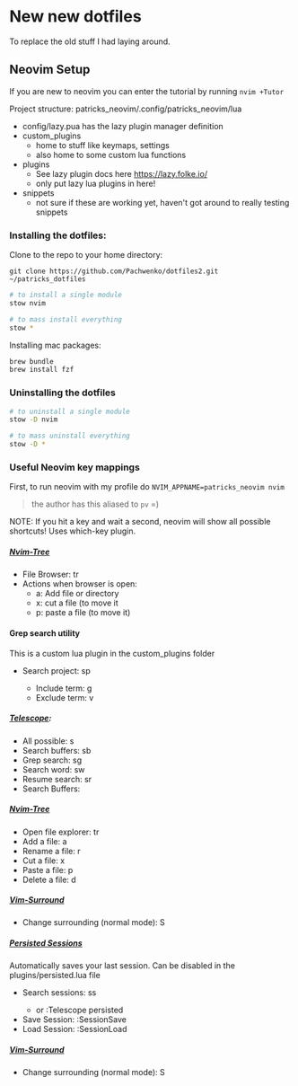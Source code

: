 # New new dotfiles
To replace the old stuff I had laying around.

## Neovim Setup

If you are new to neovim you can enter the tutorial by running `nvim +Tutor`

Project structure:
patricks_neovim/.config/patricks_neovim/lua
- config/lazy.pua has the lazy plugin manager definition
- custom_plugins
  - home to stuff like keymaps, settings
  - also home to some custom lua functions
- plugins
  - See lazy plugin docs here https://lazy.folke.io/
  - only put lazy lua plugins in here!
- snippets
  - not sure if these are working yet, haven't got around to really testing snippets

### Installing the dotfiles:

Clone to the repo to your home directory:
```shell
git clone https://github.com/Pachwenko/dotfiles2.git ~/patricks_dotfiles
```

```bash
# to install a single module
stow nvim

# to mass install everything
stow *
```

Installing mac packages:
```bash
brew bundle
brew install fzf
```

### Uninstalling the dotfiles

```bash
# to uninstall a single module
stow -D nvim

# to mass uninstall everything
stow -D *
```

### Useful Neovim key mappings
First, to run neovim with my profile do `NVIM_APPNAME=patricks_neovim nvim`
> the author has this aliased to `pv` =)

NOTE: If you hit a key and wait a second, neovim will show all possible shortcuts! Uses which-key plugin.

##### [Nvim-Tree](https://github.com/nvim-tree/nvim-tree.lua)
- File Browser:   <leader>tr
- Actions when browser is open:
    - a: Add file or directory
    - x: cut a file (to move it
    - p: paste a file (to move it)

#### Grep search utility
This is a custom lua plugin in the custom_plugins folder
- Search project:   <leader>sp
    - Include term: <leader>g
    - Exclude term: <leader>v

##### [Telescope](https://github.com/nvim-telescope/telescope.nvim):
- All possible:   <leader>s
- Search buffers: <leader>sb
- Grep search:    <leader>sg
- Search word:    <leader>sw
- Resume search:  <leader>sr
- Search Buffers: <leader><leader>

##### [Nvim-Tree](https://github.com/nvim-tree/nvim-tree.lua)
- Open file explorer:   <leader>tr
- Add a file:           a
- Rename a file:        r
- Cut a file:           x
- Paste a file:         p
- Delete a file:        d

##### [Vim-Surround](https://github.com/tpope/vim-surround)
- Change surrounding (normal mode): S

##### [Persisted Sessions](https://github.com/olimorris/persisted.nvim)
Automatically saves your last session. Can be disabled in the plugins/persisted.lua file
- Search sessions: <leader>ss
  - or :Telescope persisted
- Save Session:    :SessionSave
- Load Session:    :SessionLoad

##### [Vim-Surround](https://github.com/tpope/vim-surround)
- Change surrounding (normal mode): S

